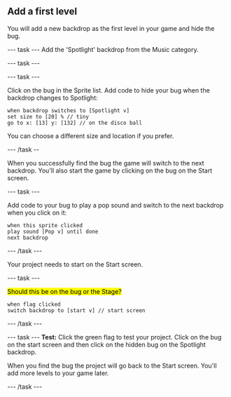 ## Add a first level

You will add a new backdrop as the first level in your game and hide the bug. 

--- task ---
Add the 'Spotlight' backdrop from the Music category.

--- task ---

--- task ---

Click on the bug in the Sprite list. Add code to hide your bug when the backdrop changes to Spotlight:

```blocks3
when backdrop switches to [Spotlight v]
set size to [20] % // tiny
go to x: [13] y: [132] // on the disco ball
```

You can choose a different size and location if you prefer. 

--- /task --

When you successfully find the bug the game will switch to the next backdrop. You'll also start the game by clicking on the bug on the Start screen.

--- task ---

Add code to your bug to play a pop sound and switch to the next backdrop when you click on it:

```blocks3
when this sprite clicked
play sound [Pop v] until done
next backdrop
```

--- /task ---

Your project needs to start on the Start screen.

--- task ---

<mark>Should this be on the bug or the Stage?</mark>

```blocks3
when flag clicked
switch backdrop to [start v] // start screen
```

--- /task ---

--- task ---
**Test:** Click the green flag to test your project. Click on the bug on the start screen and then click on the hidden bug on the Spotlight backdrop.

When you find the bug the project will go back to the Start screen. You'll add more levels to your game later.

--- /task ---

